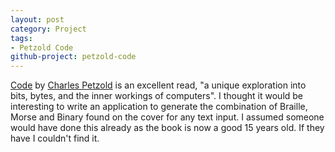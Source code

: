 ```yaml
---
layout: post
category: Project
tags:
- Petzold Code 
github-project: petzold-code
---
```

[Code](http://charlespetzold.com/code/index.html) by [Charles Petzold](http://charlespetzold.com/) is an excellent read, "a unique exploration into bits, bytes, and the inner workings of computers".
I thought it would be interesting to write an application to generate the combination of Braille, Morse and Binary found on the cover for any text input. 
I assumed someone would have done this already as the book is now a good 15 years old. 
If they have I couldn't find it. 
